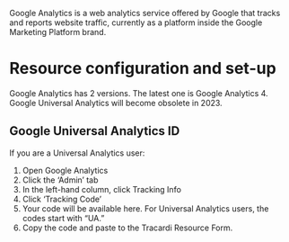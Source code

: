 Google Analytics is a web analytics service offered by Google that tracks and reports website traffic, currently as a
platform inside the Google Marketing Platform brand.

# Resource configuration and set-up

Google Analytics has 2 versions. The latest one is Google Analytics 4. Google Universal Analytics will become obsolete
in 2023.

## Google Universal Analytics ID

If you are a Universal Analytics user:

1. Open Google Analytics
2. Click the ‘Admin’ tab
3. In the left-hand column, click Tracking Info
4. Click ‘Tracking Code’ 
5. Your code will be available here. For Universal Analytics users, the codes start with “UA.”
6. Copy the code and paste to the Tracardi Resource Form.



